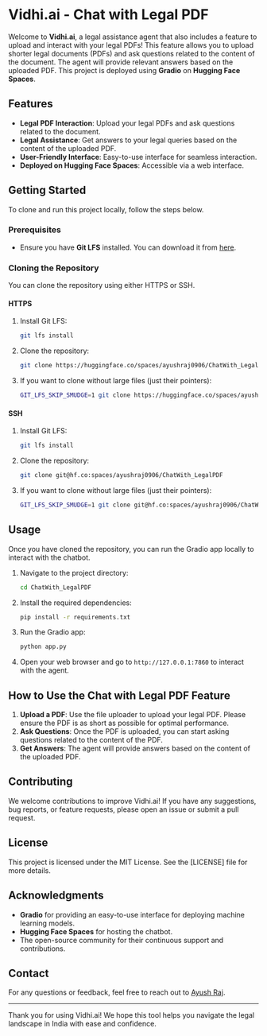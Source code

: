 # Vidhi.ai - Chat with Legal PDF

Welcome to **Vidhi.ai**, a legal assistance agent that also includes a feature to upload and interact with your legal PDFs! This feature allows you to upload shorter legal documents (PDFs) and ask questions related to the content of the document. The agent will provide relevant answers based on the uploaded PDF. This project is deployed using **Gradio** on **Hugging Face Spaces**.

## Features

- **Legal PDF Interaction**: Upload your legal PDFs and ask questions related to the document.
- **Legal Assistance**: Get answers to your legal queries based on the content of the uploaded PDF.
- **User-Friendly Interface**: Easy-to-use interface for seamless interaction.
- **Deployed on Hugging Face Spaces**: Accessible via a web interface.

## Getting Started

To clone and run this project locally, follow the steps below.

### Prerequisites

- Ensure you have **Git LFS** installed. You can download it from [here](https://git-lfs.com).

### Cloning the Repository

You can clone the repository using either HTTPS or SSH.

#### HTTPS

1. Install Git LFS:
   ```bash
   git lfs install
   ```

2. Clone the repository:
   ```bash
   git clone https://huggingface.co/spaces/ayushraj0906/ChatWith_LegalPDF
   ```

3. If you want to clone without large files (just their pointers):
   ```bash
   GIT_LFS_SKIP_SMUDGE=1 git clone https://huggingface.co/spaces/ayushraj0906/ChatWith_LegalPDF
   ```

#### SSH

1. Install Git LFS:
   ```bash
   git lfs install
   ```

2. Clone the repository:
   ```bash
   git clone git@hf.co:spaces/ayushraj0906/ChatWith_LegalPDF
   ```

3. If you want to clone without large files (just their pointers):
   ```bash
   GIT_LFS_SKIP_SMUDGE=1 git clone git@hf.co:spaces/ayushraj0906/ChatWith_LegalPDF
   ```

## Usage

Once you have cloned the repository, you can run the Gradio app locally to interact with the chatbot.

1. Navigate to the project directory:
   ```bash
   cd ChatWith_LegalPDF
   ```

2. Install the required dependencies:
   ```bash
   pip install -r requirements.txt
   ```

3. Run the Gradio app:
   ```bash
   python app.py
   ```

4. Open your web browser and go to `http://127.0.0.1:7860` to interact with the agent.

## How to Use the Chat with Legal PDF Feature

1. **Upload a PDF**: Use the file uploader to upload your legal PDF. Please ensure the PDF is as short as possible for optimal performance.
2. **Ask Questions**: Once the PDF is uploaded, you can start asking questions related to the content of the PDF.
3. **Get Answers**: The agent will provide answers based on the content of the uploaded PDF.

## Contributing

We welcome contributions to improve Vidhi.ai! If you have any suggestions, bug reports, or feature requests, please open an issue or submit a pull request.

## License

This project is licensed under the MIT License. See the [LICENSE] file for more details.

## Acknowledgments

- **Gradio** for providing an easy-to-use interface for deploying machine learning models.
- **Hugging Face Spaces** for hosting the chatbot.
- The open-source community for their continuous support and contributions.

## Contact

For any questions or feedback, feel free to reach out to [Ayush Raj](mailto:ayush.raj.bme22@iitbhu.ac.in).

---

Thank you for using Vidhi.ai! We hope this tool helps you navigate the legal landscape in India with ease and confidence.
